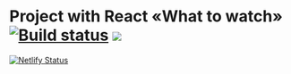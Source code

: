 # Project with React «What to watch» [![Build status](https://travis-ci.com/deniolp/what-to-watch.svg?branch=master)](https://travis-ci.com/deniolp/what-to-watch) ![](https://github.com/deniolp/what-to-watch/workflows/Test/badge.svg)

[![Netlify Status](https://api.netlify.com/api/v1/badges/8ea65acf-4829-4983-8794-b4dc3b8a5427/deploy-status)](https://what-to-whatch.netlify.com/)
